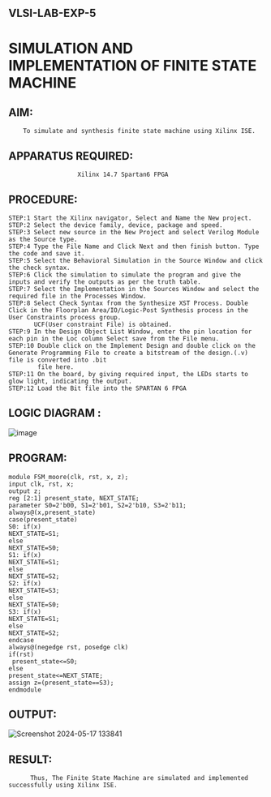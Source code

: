 ## VLSI-LAB-EXP-5
# SIMULATION AND IMPLEMENTATION OF FINITE STATE MACHINE

## AIM: 
        To simulate and synthesis finite state machine using Xilinx ISE.

## APPARATUS REQUIRED: 
                       Xilinx 14.7 Spartan6 FPGA

## PROCEDURE:
```
STEP:1 Start the Xilinx navigator, Select and Name the New project.
STEP:2 Select the device family, device, package and speed. 
STEP:3 Select new source in the New Project and select Verilog Module as the Source type. 
STEP:4 Type the File Name and Click Next and then finish button. Type the code and save it.
STEP:5 Select the Behavioral Simulation in the Source Window and click the check syntax.
STEP:6 Click the simulation to simulate the program and give the inputs and verify the outputs as per the truth table. 
STEP:7 Select the Implementation in the Sources Window and select the required file in the Processes Window. 
STEP:8 Select Check Syntax from the Synthesize XST Process. Double Click in the Floorplan Area/IO/Logic-Post Synthesis process in the User Constraints process group. 
       UCF(User constraint File) is obtained. 
STEP:9 In the Design Object List Window, enter the pin location for each pin in the Loc column Select save from the File menu. 
STEP:10 Double click on the Implement Design and double click on the Generate Programming File to create a bitstream of the design.(.v) file is converted into .bit 
        file here. 
STEP:11 On the board, by giving required input, the LEDs starts to glow light, indicating the output.
STEP:12 Load the Bit file into the SPARTAN 6 FPGA
```

## LOGIC DIAGRAM :

![image](https://github.com/navaneethans/VLSI-LAB-EXP-5/assets/6987778/34ec5d63-2b3b-4511-81ef-99f4572d5869)


## PROGRAM:
```
module FSM_moore(clk, rst, x, z);
input clk, rst, x;
output z;
reg [2:1] present_state, NEXT_STATE; 
parameter S0=2'b00, S1=2'b01, S2=2'b10, S3=2'b11;
always@(x,present_state)
case(present_state)
S0:	if(x)
NEXT_STATE=S1;
else
NEXT_STATE=S0;
S1:	if(x)
NEXT_STATE=S1;
else
NEXT_STATE=S2;
S2:	if(x)
NEXT_STATE=S3;
else
NEXT_STATE=S0;
S3:	if(x)
NEXT_STATE=S1;
else
NEXT_STATE=S2;
endcase
always@(negedge rst, posedge clk)
if(rst)
 present_state<=S0;
else 
present_state<=NEXT_STATE;
assign z=(present_state==S3); 
endmodule
```

## OUTPUT:

![Screenshot 2024-05-17 133841](https://github.com/reshmasundar18/VLSI-LAB-EXP-5/assets/166894571/ec77595d-b635-48ac-ba4b-3430ea4bff8b)


## RESULT:
          Thus, The Finite State Machine are simulated and implemented successfully using Xilinx ISE.




